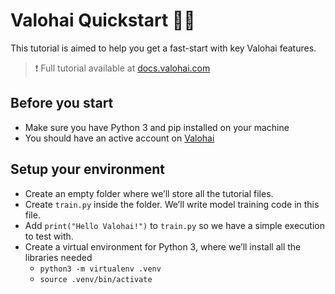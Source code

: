 # Valohai Quickstart 🦈✨
This tutorial is aimed to help you get a fast-start with key Valohai features.

>:exclamation: Full tutorial available at [docs.valohai.com](https://docs.valohai.com/tutorials/valohai/)

## Before you start

* Make sure you have Python 3 and pip installed on your machine
* You should have an active account on [Valohai](http://app.valohai.com)

## Setup your environment
* Create an empty folder where we’ll store all the tutorial files.
* Create `train.py` inside the folder. We’ll write model training code in this file.
* Add `print("Hello Valohai!")` to `train.py` so we have a simple execution to test with.
* Create a virtual environment for Python 3, where we’ll install all the libraries needed
    * `python3 -m virtualenv .venv`
    * `source .venv/bin/activate`